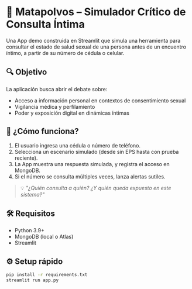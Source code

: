 # 💊 Matapolvos – Simulador Crítico de Consulta Íntima

Una App demo construida en Streamlit que simula una herramienta para consultar el estado de salud sexual de una persona antes de un encuentro íntimo, a partir de su número de cédula o celular.

## 🔍 Objetivo

La aplicación busca abrir el debate sobre:

- Acceso a información personal en contextos de consentimiento sexual
- Vigilancia médica y perfilamiento
- Poder y exposición digital en dinámicas íntimas

## 🧪 ¿Cómo funciona?

1. El usuario ingresa una cédula o número de teléfono.
2. Selecciona un escenario simulado (desde sin EPS hasta con prueba reciente).
3. La App muestra una respuesta simulada, y registra el acceso en MongoDB.
4. Si el número se consulta múltiples veces, lanza alertas sutiles.

> 💡 *"¿Quién consulta a quién? ¿Y quién queda expuesto en este sistema?"*

## 🛠️ Requisitos

- Python 3.9+
- MongoDB (local o Atlas)
- Streamlit

## ⚙️ Setup rápido

```bash
pip install -r requirements.txt
streamlit run app.py
